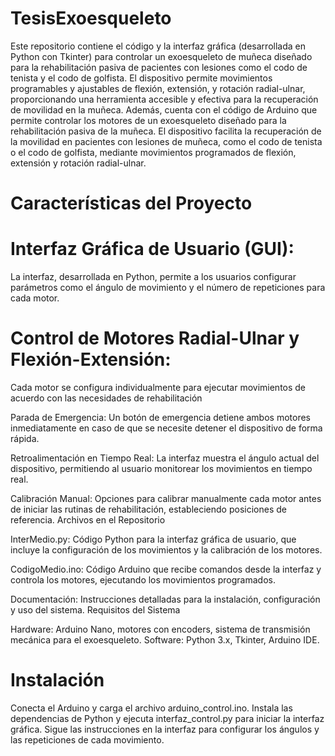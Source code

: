 # TesisExoesqueleto
Este repositorio contiene el código y la interfaz gráfica (desarrollada en Python con Tkinter) para controlar un exoesqueleto de muñeca diseñado para la rehabilitación pasiva de pacientes con lesiones como el codo de tenista y el codo de golfista. El dispositivo permite movimientos programables y ajustables de flexión, extensión, y rotación radial-ulnar, proporcionando una herramienta accesible y efectiva para la recuperación de movilidad en la muñeca. Además, cuenta con el código de Arduino que permite controlar los motores de un exoesqueleto diseñado para la rehabilitación pasiva de la muñeca. El dispositivo facilita la recuperación de la movilidad en pacientes con lesiones de muñeca, como el codo de tenista o el codo de golfista, mediante movimientos programados de flexión, extensión y rotación radial-ulnar.

# Características del Proyecto
# Interfaz Gráfica de Usuario (GUI): 
La interfaz, desarrollada en Python, permite a los usuarios configurar parámetros como el ángulo de movimiento y el número de repeticiones para cada motor.

# Control de Motores Radial-Ulnar y Flexión-Extensión: 
Cada motor se configura individualmente para ejecutar movimientos de acuerdo con las necesidades de rehabilitación
  
  Parada de Emergencia: Un botón de emergencia detiene ambos motores inmediatamente en caso de que se necesite detener el dispositivo de forma rápida.
  
  Retroalimentación en Tiempo Real: La interfaz muestra el ángulo actual del dispositivo, permitiendo al usuario monitorear los movimientos en tiempo real.
  
  Calibración Manual: Opciones para calibrar manualmente cada motor antes de iniciar las rutinas de rehabilitación, estableciendo posiciones de referencia.
Archivos en el Repositorio

  InterMedio.py: Código Python para la interfaz gráfica de usuario, que incluye la configuración de los movimientos y la calibración de los motores.
  
  CodigoMedio.ino: Código Arduino que recibe comandos desde la interfaz y controla los motores, ejecutando los movimientos programados.

  Documentación: Instrucciones detalladas para la instalación, configuración y uso del sistema.
Requisitos del Sistema

  Hardware: Arduino Nano, motores con encoders, sistema de transmisión mecánica para el exoesqueleto.
  Software: Python 3.x, Tkinter, Arduino IDE.
  
# Instalación
Conecta el Arduino y carga el archivo arduino_control.ino.
Instala las dependencias de Python y ejecuta interfaz_control.py para iniciar la interfaz gráfica.
Sigue las instrucciones en la interfaz para configurar los ángulos y las repeticiones de cada movimiento.
